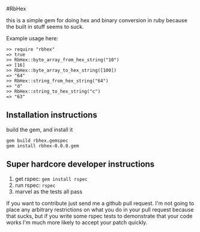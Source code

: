 #RbHex

this is a simple gem for doing hex and binary conversion in ruby
because the built in stuff seems to suck.

Example usage here:

    >> require "rbhex"
    => true
    >> RbHex::byte_array_from_hex_string("10")
    => [16]
    >> RbHex::byte_array_to_hex_string([100])
    => "64"
    >> RbHex::string_from_hex_string("64")
    => "d"
    >> RbHex::string_to_hex_string("c")
    => "63"

## Installation instructions
build the gem, and install it

    gem build rbhex.gemspec
    gem install rbhex-0.0.0.gem

## Super hardcore developer instructions

1. get rspec: `gem install rspec`
2. run rspec: `rspec`
3. marvel as the tests all pass

If you want to contribute just send me a github pull request. I'm not going to
place any arbitrary restrictions on what you do in your pull request because
that sucks, but if you write some rspec tests to demonstrate that your code
works I'm much more likely to accept your patch quickly.
